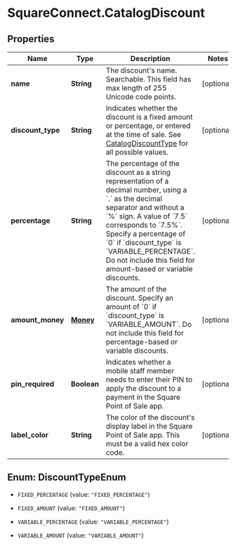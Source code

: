 # SquareConnect.CatalogDiscount

## Properties
Name | Type | Description | Notes
------------ | ------------- | ------------- | -------------
**name** | **String** | The discount&#39;s name. Searchable. This field has max length of 255 Unicode code points. | [optional] 
**discount_type** | **String** | Indicates whether the discount is a fixed amount or percentage, or entered at the time of sale. See [CatalogDiscountType](#type-catalogdiscounttype) for all possible values. | [optional] 
**percentage** | **String** | The percentage of the discount as a string representation of a decimal number, using a &#x60;.&#x60; as the decimal separator and without a &#x60;%&#x60; sign. A value of &#x60;7.5&#x60; corresponds to &#x60;7.5%&#x60;. Specify a percentage of &#x60;0&#x60; if &#x60;discount_type&#x60; is &#x60;VARIABLE_PERCENTAGE&#x60;.  Do not include this field for amount-based or variable discounts. | [optional] 
**amount_money** | [**Money**](Money.md) | The amount of the discount. Specify an amount of &#x60;0&#x60; if &#x60;discount_type&#x60; is &#x60;VARIABLE_AMOUNT&#x60;.  Do not include this field for percentage-based or variable discounts. | [optional] 
**pin_required** | **Boolean** | Indicates whether a mobile staff member needs to enter their PIN to apply the discount to a payment in the Square Point of Sale app. | [optional] 
**label_color** | **String** | The color of the discount&#39;s display label in the Square Point of Sale app. This must be a valid hex color code. | [optional] 


<a name="DiscountTypeEnum"></a>
## Enum: DiscountTypeEnum


* `FIXED_PERCENTAGE` (value: `"FIXED_PERCENTAGE"`)

* `FIXED_AMOUNT` (value: `"FIXED_AMOUNT"`)

* `VARIABLE_PERCENTAGE` (value: `"VARIABLE_PERCENTAGE"`)

* `VARIABLE_AMOUNT` (value: `"VARIABLE_AMOUNT"`)




